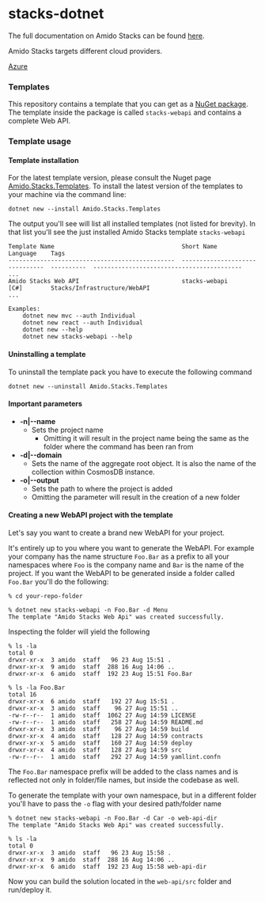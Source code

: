 # stacks-dotnet

The full documentation on Amido Stacks can be found [here](https://amido.github.io/stacks/).

Amido Stacks targets different cloud providers.

[Azure](https://amido.github.io/stacks/docs/workloads/azure/backend/netcore/introduction_netcore)

### Templates

This repository contains a template that you can get as a [NuGet package](https://www.nuget.org/packages/Amido.Stacks.Templates/). The template inside the package is called `stacks-webapi` and contains a complete Web API.

### Template usage

#### Template installation

For the latest template version, please consult the Nuget page [Amido.Stacks.Templates](https://www.nuget.org/packages/Amido.Stacks.Templates/). To install the latest version of the templates to your machine via the command line:

```shell
dotnet new --install Amido.Stacks.Templates
```

The output you'll see will list all installed templates (not listed for brevity). In that list you'll see the just installed Amido Stacks template `stacks-webapi`

```shell
Template Name                                    Short Name                       Language    Tags
-----------------------------------------------  -------------------------------  ----------  ------------------------------------------
...
Amido Stacks Web API                             stacks-webapi                    [C#]        Stacks/Infrastructure/WebAPI
...

Examples:
    dotnet new mvc --auth Individual
    dotnet new react --auth Individual
    dotnet new --help
    dotnet new stacks-webapi --help
```

#### Uninstalling a template

To uninstall the template pack you have to execute the following command

```shell
dotnet new --uninstall Amido.Stacks.Templates
```

#### Important parameters

- **-n|--name**
  - Sets the project name
    - Omitting it will result in the project name being the same as the folder where the command has been ran from
- **-d|--domain**
  - Sets the name of the aggregate root object. It is also the name of the collection within CosmosDB instance.
- **-o|--output**
  - Sets the path to where the project is added
  - Omitting the parameter will result in the creation of a new folder

#### Creating a new WebAPI project with the template

Let's say you want to create a brand new WebAPI for your project.

It's entirely up to you where you want to generate the WebAPI. For example your company has the name structure `Foo.Bar` as a prefix to all your namespaces where `Foo` is the company name and `Bar` is the name of the project. If you want the WebAPI to be generated inside a folder called `Foo.Bar` you'll do the following:

```shell
% cd your-repo-folder

% dotnet new stacks-webapi -n Foo.Bar -d Menu
The template "Amido Stacks Web Api" was created successfully.
```

Inspecting the folder will yield the following

```shell
% ls -la
total 0
drwxr-xr-x  3 amido  staff   96 23 Aug 15:51 .
drwxr-xr-x  9 amido  staff  288 16 Aug 14:06 ..
drwxr-xr-x  6 amido  staff  192 23 Aug 15:51 Foo.Bar

% ls -la Foo.Bar
total 16
drwxr-xr-x  6 amido  staff   192 27 Aug 15:51 .
drwxr-xr-x  3 amido  staff    96 27 Aug 15:51 ..
-rw-r--r--  1 amido  staff  1062 27 Aug 14:59 LICENSE
-rw-r--r--  1 amido  staff   258 27 Aug 14:59 README.md
drwxr-xr-x  3 amido  staff    96 27 Aug 14:59 build
drwxr-xr-x  4 amido  staff   128 27 Aug 14:59 contracts
drwxr-xr-x  5 amido  staff   160 27 Aug 14:59 deploy
drwxr-xr-x  4 amido  staff   128 27 Aug 14:59 src
-rw-r--r--  1 amido  staff   292 27 Aug 14:59 yamllint.confn
```

The `Foo.Bar` namespace prefix will be added to the class names and is reflected not only in folder/file names, but inside the codebase as well.

To generate the template with your own namespace, but in a different folder you'll have to pass the `-o` flag with your desired path/folder name

```shell
% dotnet new stacks-webapi -n Foo.Bar -d Car -o web-api-dir
The template "Amido Stacks Web Api" was created successfully.

% ls -la
total 0
drwxr-xr-x  3 amido  staff   96 23 Aug 15:58 .
drwxr-xr-x  9 amido  staff  288 16 Aug 14:06 ..
drwxr-xr-x  6 amido  staff  192 23 Aug 15:58 web-api-dir
```

Now you can build the solution located in the `web-api/src` folder and run/deploy it.

